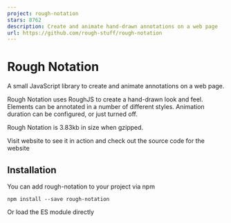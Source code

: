 ```yaml
---
project: rough-notation
stars: 8762
description: Create and animate hand-drawn annotations on a web page
url: https://github.com/rough-stuff/rough-notation
---
```


Rough Notation
==============

A small JavaScript library to create and animate annotations on a web page.

Rough Notation uses RoughJS to create a hand-drawn look and feel. Elements can be annotated in a number of different styles. Animation duration can be configured, or just turned off.

Rough Notation is 3.83kb in size when gzipped.

Visit website to see it in action and check out the source code for the website

Installation
------------

You can add rough-notation to your project via npm

```
npm install --save rough-notation
```

Or load the ES module directly

<script type\="module" src\="https://unpkg.com/rough-notation?module"\></script\>

Or load the IIFE version which created a `RoughNotation` object in your scope.

<script src\="https://unpkg.com/rough-notation/lib/rough-notation.iife.js"\></script\>

Usage
-----

Create an `annotation` object by passing the element to annotate, and a config to describe the annotation style. Once you have the annotation object, you can call `show()` on it to show the annotation

import { annotate } from 'rough-notation';
// Or using unpkg
// import { annotate } from 'https://unpkg.com/rough-notation?module';

const e \= document.querySelector('#myElement');
const annotation \= annotate(e, { type: 'underline' });
annotation.show();

_Note: This will add an SVG element as a sibling to the element, which may be troublesome in certain situations like in a `<table>`. You may want to create an inner `<span>` or `<div>` for the content to annotate._

Annotation Group
----------------

rough-notation provides a way to order the animation of annotations by creating an annotation-group. Pass the list of annotations to create a group. When show is called on the group, the annotations are animated in order.

import { annotate, annotationGroup } from 'rough-notation';

const a1 \= annotate(document.querySelector('#e1'), { type: 'underline' });
const a2 \= annotate(document.querySelector('#e3'), { type: 'box' });
const a3 \= annotate(document.querySelector('#e3'), { type: 'circle' });

const ag \= annotationGroup(\[a3, a1, a2\]);
ag.show();

Live examples
-------------

I have created some basic examples on Glitch for you to remix and play with the code:

Basic demo

Annotation group demo

Configuring the Annotation
--------------------------

When you create an annotation object, you pass in a config. The config only has one mandatory field, which is the `type` of the annotation. But you can configure the annotation in many ways.

#### type

This is a mandatory field. It sets the annotation style. Following are the list of supported annotation types:

-   **underline**: This style creates a sketchy underline below an element.
-   **box**: This style draws a box around the element.
-   **circle**: This style draws a circle around the element.
-   **highlight**: This style creates a highlight effect as if marked by a highlighter.
-   **strike-through**: This style draws horizontal lines through the element.
-   **crossed-off**: This style draws an 'X' across the element.
-   **bracket**: This style draws a bracket around an element, usually a paragraph of text. By default on the right side, but can be configured to any or all of _left, right, top, bottom_.

#### animate

Boolean property to turn on/off animation when annotating. Default value is `true`.

#### animationDuration

Duration of the animation in milliseconds. Default is `800ms`.

#### color

String value representing the color of the annotation sketch. Default value is `currentColor`.

#### strokeWidth

Width of the annotation strokes. Default value is `1`.

#### padding

Padding between the element and roughly where the annotation is drawn. Default value is `5` (in pixels). If you wish to specify different `top`, `left`, `right`, `bottom` paddings, you can set the value to an array akin to CSS style padding `[top, right, bottom, left]` or just `[top & bottom, left & right]`.

#### multiline

This property only applies to inline text. To annotate multiline text (each line separately), set this property to `true`.

#### iterations

By default annotations are drawn in two iterations, e.g. when underlining, drawing from left to right and then back from right to left. Setting this property can let you configure the number of iterations.

#### brackets

Value could be a string or an array of strings, each string being one of these values: **left, right, top, bottom**. When drawing a bracket, this configures which side(s) of the element to bracket. Default value is `right`.

#### rtl

By default annotations are drawn from left to right. To start with right to left, set this property to `true`.

Annotation Object
-----------------

When you call the `annotate` function, you get back an annotation object, which has the following methods:

#### isShowing(): boolean

Returns if the annotation is showing

#### show()

Draws the annotation. If the annotation is set to animate (default), it will animate the drawing. If called again, it will re-render the annotation, updating any size or location changes.

\*Note: to reanimate the annotation, call `hide()` and then `show()` again.

#### hide()

Hides the annotation if showing. This is not animated.

#### remove()

Unlinks the annotation from the element.

#### Updating styles

All the properties in the configuration are also exposed in this object. e.g. if you'd like to change the color, you can do that after the annotation has been drawn.

const e \= document.querySelector('#myElement');
const annotation \= annotate(e, { type: 'underline', color: 'red' });
annotation.show();
annotation.color \= 'green';

_Note: the type of the annotation cannot be changed. Create a new annotation for that._

Annotation Group Object
-----------------------

When you call the `annotationGroup` function, you get back an annotation group object, which has the following methods:

#### show()

Draws all the annotations in order. If the annotation is set to animate (default), it will animate the drawing.

#### hide()

Hides all the annotations if showing. This is not animated.

Wrappers
--------

Others have created handy Rough Notation wrappers for multiple libraries and frameworks:

-   React Rough Notation
-   Svelte Rough Notation
-   Vue Rough Notation
-   Web Component Rough Notation
-   Angular Rough Notation

Contributors
------------

### Financial Contributors

Become a financial contributor and help us sustain our community. \[Contribute\]

#### Individuals

#### Organizations

Support this project with your organization. Your logo will show up here with a link to your website. \[Contribute\]
